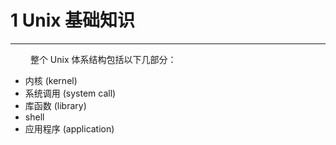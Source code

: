 # 1 Unix 基础知识
***

&emsp;&emsp;
整个 Unix 体系结构包括以下几部分：

+ 内核 (kernel)
+ 系统调用 (system call)
+ 库函数 (library)
+ shell
+ 应用程序 (application)